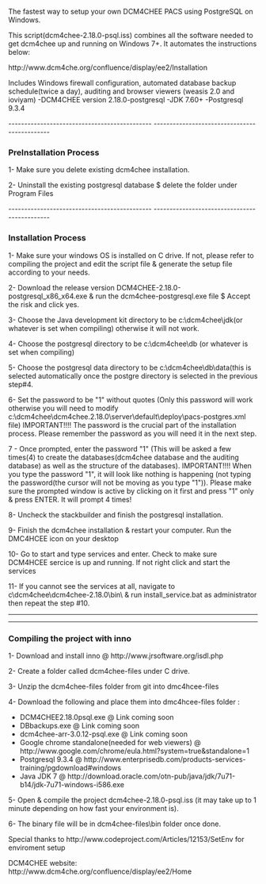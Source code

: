 <p>The fastest way to setup your own DCM4CHEE PACS using PostgreSQL on Windows.</p>
<p>This script(dcm4chee-2.18.0-psql.iss) combines all the software needed to get dcm4chee up and running on Windows 7+. It automates the instructions below:</p>

<p>http://www.dcm4che.org/confluence/display/ee2/Installation</p>

<p>Includes Windows firewall configuration, automated database backup schedule(twice a day), auditing and browser viewers (weasis 2.0 and ioviyam)
-DCM4CHEE version 2.18.0-postgresql
-JDK 7.60+
-Postgresql 9.3.4</p>
---------------------------------------------
---------------------------------------------
<h3>PreInstallation Process</h3>

<p>1- Make sure you delete existing dcm4chee installation.</p>
<p> 2- Uninstall the existing postgresql database $ delete the folder under Program Files</p>
---------------------------------------------
---------------------------------------------
<h3>Installation Process</h3>
<p>1- Make sure your windows OS is installed on C drive. If not, please refer to compiling the project and edit the script file & generate the setup file according to your needs.</p>
<p>2- Download the release version DCM4CHEE-2.18.0-postgresql_x86_x64.exe & run the dcm4chee-postgresql.exe file $ Accept the risk and click yes.</p>
<p>3- Choose the Java development kit directory to be c:\dcm4chee\jdk(or whatever is set when compiling) otherwise it will not work.</p>
<p>4- Choose the postgresql directory to be c:\dcm4chee\db (or whatever is set when compiling)</p>
<p>5- Choose the postgresql data directory to be c:\dcm4chee\db\data(this is selected automatically once the postgre directory is selected in the previous step#4.</p>
<p>6- Set the password to be "1" without quotes (Only this password will work otherwise you will need to modify c:\dcm4chee\dcm4chee.2.18.0\server\default\deploy\pacs-postgres.xml file)
IMPORTANT!!!!
The password is the crucial part of the installation process. Please remember the password as you will need it in the next step.</p>
<p>7 - Once prompted, enter the password "1" (This will be asked a few times(4) to create the databases(dcm4chee database and the auditing database) as well as the structure of the databases). 
IMPORTANT!!!!
When you type the password "1", it will look like nothing is happening (not typing the password(the cursor will not be moving as you type "1")). Please make sure the prompted window is active by clicking on it first and press "1" only & press ENTER. It will prompt 4 times!
</p>
<p>8- Uncheck the stackbuilder and finish the postgresql installation.</p>
<p>9- Finish the dcm4chee installation & restart your computer. Run the DMC4HCEE icon on your desktop </p>
<p>10- Go to start and type services and enter. Check to make sure DCM4HCEE sercice is up and running. If not right click and start the services</p>
<p>11- If you cannot see the services at all, navigate to c\dcm4chee\dcm4chee-2.18.0\bin\ & run install_service.bat as administrator then repeat the step #10.</p>

---------------------------------------------
---------------------------------------------

<h3>Compiling the project with inno</h3>
<p>1- Download and install inno @ http://www.jrsoftware.org/isdl.php</p>
<p>2- Create a folder called dcm4chee-files under C drive.</p>
<p>3- Unzip the dcm4chee-files folder from git into dmc4hcee-files</p>
<p>4- Download the following and place them into dmc4hcee-files folder :
</p>
<ul>
<li>DCM4CHEE2.18.0psql.exe @ Link coming soon</li>
<li>DBbackups.exe @ Link coming soon</li>
<li>dcm4chee-arr-3.0.12-psql.exe @ Link coming soon</li>
<li>Google chrome standalone(needed for web viewers) @ http://www.google.com/chrome/eula.html?system=true&standalone=1</li>
<li>Postgresql 9.3.4 @ http://www.enterprisedb.com/products-services-training/pgdownload#windows</li>
<li>Java JDK 7 @ http://download.oracle.com/otn-pub/java/jdk/7u71-b14/jdk-7u71-windows-i586.exe</li>
</ul>
<p>5- Open & compile the project dcm4chee-2.18.0-psql.iss (it may take up to 1 minute depending on how fast your environment is).</p>
<p>6- The binary file will be in dcm4chee-files\bin folder once done.</p>
<p>Special thanks to http://www.codeproject.com/Articles/12153/SetEnv for enviroment setup</p>
<p>DCM4CHEE website: http://www.dcm4che.org/confluence/display/ee2/Home</p>
